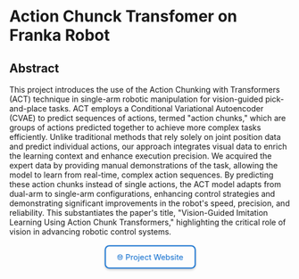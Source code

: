 # Action Chunck Transfomer on Franka Robot

<!-- <p align="center">
  <video width="100%" autoplay loop muted controls="false">
    <source src="/_static/videos/demo.mp4" type="video/mp4">
    Your browser does not support the video tag.
  </video>
</p> -->



## Abstract 

This project introduces the use of the Action Chunking with Transformers (ACT) technique in single-arm robotic manipulation for vision-guided pick-and-place tasks. ACT employs a Conditional Variational Autoencoder (CVAE) to predict sequences of actions, termed "action chunks," which are groups of actions predicted together to achieve more complex tasks efficiently. Unlike traditional methods that rely solely on joint position data and predict individual actions, our approach integrates visual data to enrich the learning context and enhance execution precision. We acquired the expert data by providing manual demonstrations of the task, allowing the model to learn from real-time, complex action sequences. By predicting these action chunks instead of single actions, the ACT model adapts from dual-arm to single-arm configurations, enhancing control strategies and demonstrating significant improvements in the robot's speed, precision, and reliability. This substantiates the paper's title, "Vision-Guided Imitation Learning Using Action Chunk Transformers," highlighting the critical role of vision in advancing robotic control systems.



<p align="center"><a href="https://sainavaneet.github.io/ACTfranka.github.io/" target="_blank" style="border: 2px solid #0066cc; background-color: transparent; color: #0066cc; padding: 10px 20px; text-align: center; text-decoration: none; display: inline-block; font-size: 14px; margin: 2px; cursor: pointer; border-radius: 8px; box-shadow: 0 2px 4px rgba(0,0,0,0.2); transition: all 0.3s ease; animation: pulse 2s infinite;" onmouseover="this.style.transform='scale(1.1)'; this.style.backgroundColor='#0066cc'; this.style.color='white';" onmouseout="this.style.transform='scale(1)'; this.style.backgroundColor='transparent'; this.style.color='#0066cc';">🌐 Project Website</a></p>

<style>
@keyframes pulse {
  0% { transform: scale(1); }
  50% { transform: scale(1.05); }
  100% { transform: scale(1); }
}
</style>

